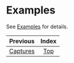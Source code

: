 # Examples

See [Examples](./examples) for details.

| Previous | Index |
| :-: | :-: |
| [Captures](Captures.md) | [Top](README.md) |